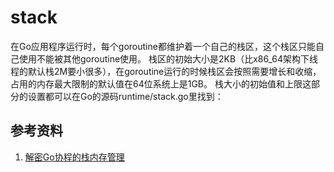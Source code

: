 # stack



在Go应用程序运行时，每个goroutine都维护着一个自己的栈区，这个栈区只能自己使用不能被其他goroutine使用。
栈区的初始大小是2KB（比x86_64架构下线程的默认栈2M要小很多），在goroutine运行的时候栈区会按照需要增长和收缩，占用的内存最大限制的默认值在64位系统上是1GB。
栈大小的初始值和上限这部分的设置都可以在Go的源码runtime/stack.go里找到：




## 参考资料
1. [解密Go协程的栈内存管理](https://mp.weixin.qq.com/s/ErnQDHeL5K8MPDYUPwjSYA)


